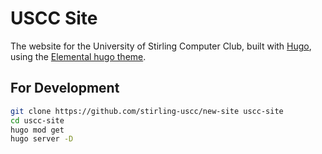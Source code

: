 # USCC Site

The website for the University of Stirling Computer Club, built with [Hugo][hugo], using the [Elemental hugo
theme][elemental].

[hugo]: <https://gohugo.io>
[elemental]: <https://github.com/lower-elements/elemental>

## For Development

```sh
git clone https://github.com/stirling-uscc/new-site uscc-site
cd uscc-site
hugo mod get
hugo server -D
```
